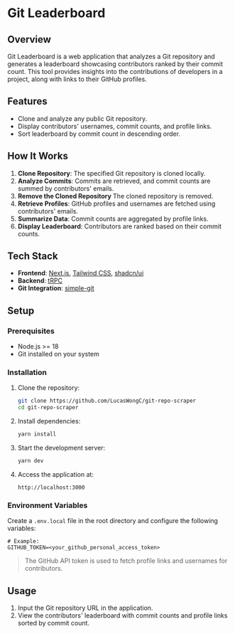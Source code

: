 # Git Leaderboard  

## Overview  
Git Leaderboard is a web application that analyzes a Git repository and generates a leaderboard showcasing contributors ranked by their commit count. This tool provides insights into the contributions of developers in a project, along with links to their GitHub profiles.  

## Features  
- Clone and analyze any public Git repository.  
- Display contributors' usernames, commit counts, and profile links.  
- Sort leaderboard by commit count in descending order.  

## How It Works  
1. **Clone Repository**: The specified Git repository is cloned locally.  
2. **Analyze Commits**: Commits are retrieved, and commit counts are summed by contributors' emails.
3. **Remove the Cloned Repository** The cloned repository is removed.
4. **Retrieve Profiles**: GitHub profiles and usernames are fetched using contributors' emails.
5. **Summarize Data**: Commit counts are aggregated by profile links.
6. **Display Leaderboard**: Contributors are ranked based on their commit counts.

## Tech Stack  
- **Frontend**: [Next.js](https://nextjs.org/), [Tailwind CSS](https://tailwindcss.com/), [shadcn/ui](https://ui.shadcn.dev/)  
- **Backend**: [tRPC](https://trpc.io/)  
- **Git Integration**: [simple-git](https://github.com/steveukx/git-js)  

## Setup  

### Prerequisites  
- Node.js >= 18  
- Git installed on your system  

### Installation  
1. Clone the repository:  
   ```bash  
   git clone https://github.com/LucasWongC/git-repo-scraper  
   cd git-repo-scraper  
   ```  

2. Install dependencies:  
   ```bash  
   yarn install  
   ```  

3. Start the development server:  
   ```bash  
   yarn dev  
   ```  

4. Access the application at:  
   ```
   http://localhost:3000  
   ```  

### Environment Variables  
Create a `.env.local` file in the root directory and configure the following variables:  
```env  
# Example:  
GITHUB_TOKEN=<your_github_personal_access_token>  
```  
> The GitHub API token is used to fetch profile links and usernames for contributors.  

## Usage  
1. Input the Git repository URL in the application.  
2. View the contributors' leaderboard with commit counts and profile links sorted by commit count.  
